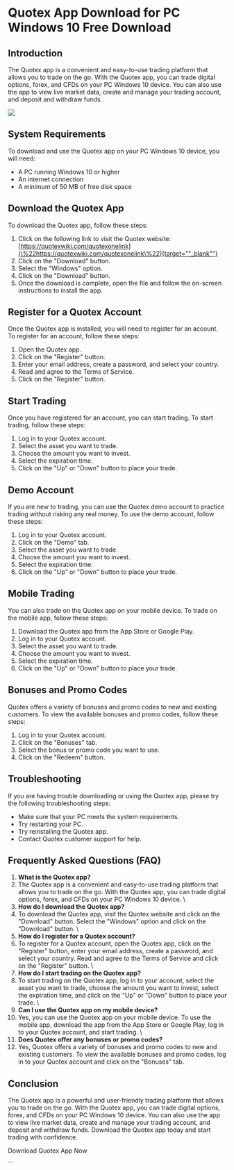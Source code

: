 # Quotex App Download for PC Windows 10 Free Download

## Introduction

The Quotex app is a convenient and easy-to-use trading platform that
allows you to trade on the go. With the Quotex app, you can trade
digital options, forex, and CFDs on your PC Windows 10 device. You can
also use the app to view live market data, create and manage your
trading account, and deposit and withdraw funds.

[![](https://static.quotex.io/files/10_en/300_250.jpg)](https://traff.sbs/brokerqxlid)

## System Requirements

To download and use the Quotex app on your PC Windows 10 device, you
will need:

-   A PC running Windows 10 or higher
-   An internet connection
-   A minimum of 50 MB of free disk space

## Download the Quotex App

To download the Quotex app, follow these steps:

1.  Click on the following link to visit the Quotex website:
    [https://quotexwiki.com/quotexonelink](\%22https://quotexwiki.com/quotexonelink\%22){target=""_blank""}
2.  Click on the "Download" button.
3.  Select the "Windows" option.
4.  Click on the "Download" button.
5.  Once the download is complete, open the file and follow the
    on-screen instructions to install the app.

## Register for a Quotex Account

Once the Quotex app is installed, you will need to register for an
account. To register for an account, follow these steps:

1.  Open the Quotex app.
2.  Click on the "Register" button.
3.  Enter your email address, create a password, and select your
    country.
4.  Read and agree to the Terms of Service.
5.  Click on the "Register" button.

## Start Trading

Once you have registered for an account, you can start trading. To start
trading, follow these steps:

1.  Log in to your Quotex account.
2.  Select the asset you want to trade.
3.  Choose the amount you want to invest.
4.  Select the expiration time.
5.  Click on the "Up" or "Down" button to place your trade.

## Demo Account

If you are new to trading, you can use the Quotex demo account to
practice trading without risking any real money. To use the demo
account, follow these steps:

1.  Log in to your Quotex account.
2.  Click on the "Demo" tab.
3.  Select the asset you want to trade.
4.  Choose the amount you want to invest.
5.  Select the expiration time.
6.  Click on the "Up" or "Down" button to place your trade.

## Mobile Trading

You can also trade on the Quotex app on your mobile device. To trade on
the mobile app, follow these steps:

1.  Download the Quotex app from the App Store or Google Play.
2.  Log in to your Quotex account.
3.  Select the asset you want to trade.
4.  Choose the amount you want to invest.
5.  Select the expiration time.
6.  Click on the "Up" or "Down" button to place your trade.

## Bonuses and Promo Codes

Quotex offers a variety of bonuses and promo codes to new and existing
customers. To view the available bonuses and promo codes, follow these
steps:

1.  Log in to your Quotex account.
2.  Click on the "Bonuses" tab.
3.  Select the bonus or promo code you want to use.
4.  Click on the "Redeem" button.

## Troubleshooting

If you are having trouble downloading or using the Quotex app, please
try the following troubleshooting steps:

-   Make sure that your PC meets the system requirements.
-   Try restarting your PC.
-   Try reinstalling the Quotex app.
-   Contact Quotex customer support for help.

## Frequently Asked Questions (FAQ)

1.  **What is the Quotex app?**
2.  The Quotex app is a convenient and easy-to-use trading platform that
    allows you to trade on the go. With the Quotex app, you can trade
    digital options, forex, and CFDs on your PC Windows 10 device.
    \
3.  **How do I download the Quotex app?**
4.  To download the Quotex app, visit the Quotex website and click on
    the "Download" button. Select the "Windows" option and
    click on the "Download" button.
    \
5.  **How do I register for a Quotex account?**
6.  To register for a Quotex account, open the Quotex app, click on the
    "Register" button, enter your email address, create a
    password, and select your country. Read and agree to the Terms of
    Service and click on the "Register" button.
    \
7.  **How do I start trading on the Quotex app?**
8.  To start trading on the Quotex app, log in to your account, select
    the asset you want to trade, choose the amount you want to invest,
    select the expiration time, and click on the "Up" or
    "Down" button to place your trade.
    \
9.  **Can I use the Quotex app on my mobile device?**
10. Yes, you can use the Quotex app on your mobile device. To use the
    mobile app, download the app from the App Store or Google Play, log
    in to your Quotex account, and start trading.
    \
11. **Does Quotex offer any bonuses or promo codes?**
12. Yes, Quotex offers a variety of bonuses and promo codes to new and
    existing customers. To view the available bonuses and promo codes,
    log in to your Quotex account and click on the "Bonuses" tab.

## Conclusion

The Quotex app is a powerful and user-friendly trading platform that
allows you to trade on the go. With the Quotex app, you can trade
digital options, forex, and CFDs on your PC Windows 10 device. You can
also use the app to view live market data, create and manage your
trading account, and deposit and withdraw funds. Download the Quotex app
today and start trading with confidence.

Download Quotex App Now

\`\`\`

